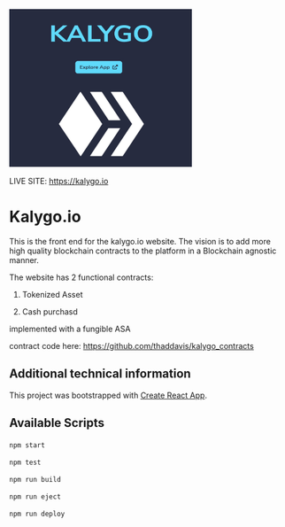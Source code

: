 <img src="public/project_banner_photo.jpg" width="330" height="285"/>

LIVE SITE: https://kalygo.io

# Kalygo.io
This is the front end for the kalygo.io website. The vision is to add more high quality blockchain contracts to the platform in a Blockchain agnostic manner.

The website has 2 functional contracts:

1) Tokenized Asset

2) Cash purchasd

implemented with a fungible ASA

contract code here: https://github.com/thaddavis/kalygo_contracts

## Additional technical information
This project was bootstrapped with [Create React App](https://github.com/facebook/create-react-app).

## Available Scripts
`npm start`

`npm test`

`npm run build`

`npm run eject`

`npm run deploy`
